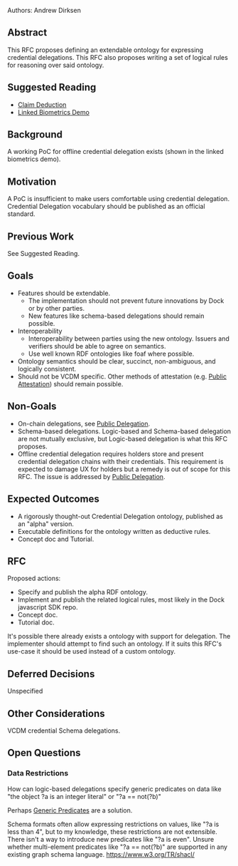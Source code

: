 
Authors: Andrew Dirksen

## Abstract

This RFC proposes defining an extendable ontology for expressing credential delegations. This RFC also proposes writing a set of logical rules for reasoning over said ontology.

## Suggested Reading

- [Claim Deduction](https://docknetwork.github.io/sdk/tutorials/concepts_claim_deduction.html)
- [Linked Biometrics Demo](https://github.com/docknetwork/linked-biometrics-demo)

## Background

A working PoC for offline credential delegation exists (shown in the linked biometrics demo).

## Motivation

A PoC is insufficient to make users comfortable using credential delegation. Credential Delegation vocabulary should be published as an official standard.

## Previous Work

See Suggested Reading.

## Goals

- Features should be extendable.
  - The implementation should not prevent future innovations by Dock or by other parties.
  - New features like schema-based delegations should remain possible.
- Interoperability
  - Interoperability between parties using the new ontology. Issuers and verifiers should be able to agree on semantics.
  - Use well known RDF ontologies like foaf where possible.
- Ontology semantics should be clear, succinct, non-ambiguous, and logically consistent. 
- Should not be VCDM specific. Other methods of attestation (e.g. [Public Attestation](./0014-public-attestation.md)) should remain possible.

## Non-Goals

- On-chain delegations, see [Public Delegation](./0013-public-delegation.md).
- Schema-based delegations. Logic-based and Schema-based delegation are not mutually exclusive, but Logic-based delegation is what this RFC proposes.
- Offline credential delegation requires holders store and present credential delegation chains with their credentials. This requirement is expected to damage UX for holders but a remedy is out of scope for this RFC. The issue is addressed by [Public Delegation](./0013-public-delegation.md).

## Expected Outcomes

- A rigorously thought-out Credential Delegation ontology, published as an "alpha" version.
- Executable definitions for the ontology written as deductive rules.
- Concept doc and Tutorial.

## RFC

Proposed actions:

- Specify and publish the alpha RDF ontology.
- Implement and publish the related logical rules, most likely in the Dock javascript SDK repo.
- Concept doc.
- Tutorial doc.

It's possible there already exists a ontology with support for delegation. The implementer should attempt to find such an ontology. If it suits this RFC's use-case it should be used instead of a custom ontology.
<!-- https://www.google.com/search?q=rdf+delegation+chain+ontology -->

## Deferred Decisions

Unspecified

## Other Considerations

VCDM credential Schema delegations.

## Open Questions

### Data Restrictions

How can logic-based delegations specify generic predicates on data like "the object ?a is an integer literal" or "?a == not(?b)"

Perhaps [Generic Predicates](https://github.com/docknetwork/rify/issues/7) are a solution.

Schema formats often allow expressing restrictions on values, like "?a is less than 4", but to my knowledge, these restrictions are not extensible. There isn't a way to introduce new predicates like "?a is even". Unsure whether multi-element predicates like "?a == not(?b)" are supported in any existing graph schema language. https://www.w3.org/TR/shacl/
